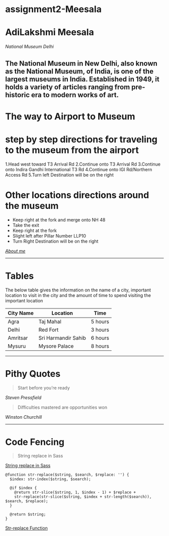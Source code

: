 # assignment2-Meesala
# AdiLakshmi Meesala 
###### National Museum Delhi
The National Museum in New Delhi, also known as the **National Museum**, of India, is one of the largest museums in India. **Established in 1949**, it holds a variety of articles ranging from pre-historic era to modern works of art.
------

# The way to Airport to Museum</b></h4>

# step by step directions for traveling to the museum from the airport

1.Head west toward T3 Arrival Rd
2.Continue onto T3 Arrival Rd
3.Continue onto Indira Gandhi International T3 Rd
4.Continue onto IGI Rd/Northern Access Rd
5.Turn left Destination will be on the right

# Other locations directions around the museum

- Keep right at the fork and merge onto NH 48
- Take the exit
- Keep right at the fork
- Slight left after Pillar Number LLP10
- Turn Right Destination will be on the right

*[About me](AboutMe.md)*

---
# Tables
The below table gives the information on the name of a city, important location to visit in the city and the amount of time to spend visiting the important location  

| City Name | Location | Time|
|--- |--- |--- |
| Agra | Taj Mahal | 5 hours |
| Delhi | Red Fort | 3 hours |
| Amritsar | Sri Harmandir Sahib | 6 hours |
| Mysuru | Mysore Palace | 8 hours |

---

# Pithy Quotes
> Start before you’re ready

*Steven Pressfield*

> Difficulties mastered are opportunities won

*Winston Churchill*

---
# Code Fencing
> String replace in Sass

[String replace in Sass](https://stackoverflow.com/questions/12728634/string-replace-in-sass)

```
@function str-replace($string, $search, $replace: '') {
  $index: str-index($string, $search);
  
  @if $index {
    @return str-slice($string, 1, $index - 1) + $replace + 
    str-replace(str-slice($string, $index + str-length($search)), $search, $replace);
  }
  
  @return $string;
}
```

[Str-replace Function](https://css-tricks.com/snippets/sass/str-replace-function/)